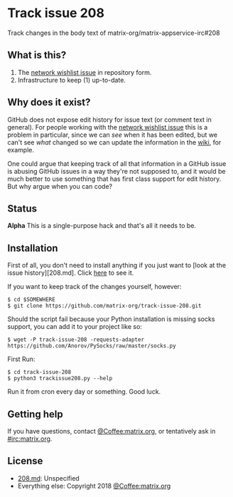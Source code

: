 # Track issue 208
Track changes in the body text of matrix-org/matrix-appservice-irc#208

## What is this?
1. The [network wishlist issue] in repository form.
2. Infrastructure to keep (1) up-to-date.

## Why does it exist?
GitHub does not expose edit history for issue text (or comment text in
general). For people working with the [network wishlist issue] this is a
problem in particular, since we can _see_ when it has been edited, but we can't
see _what_ changed so we can update the information in the [wiki], for example.

One could argue that keeping track of all that information in a GitHub issue is
abusing GitHub issues in a way they're not supposed to, and it would be much
better to use something that has first class support for edit history. But why
argue when you can code?

[network wishlist issue]: https://github.com/matrix-org/matrix-appservice-irc/issues/208
[wiki]:                   https://github.com/matrix-org/matrix-appservice-irc/wiki/Bridged-IRC-networks

## Status
**Alpha** This is a single-purpose hack and that's all it needs to be.

## Installation
First of all, you don't need to install anything if you just want to [look at the issue history][208.md]. Click [here](208.md) to see it.

If you want to keep track of the changes yourself, however:
```
$ cd $SOMEWHERE
$ git clone https://github.com/matrix-org/track-issue-208.git
```
Should the script fail because your Python installation is missing socks
support, you can add it to your project like so:
```
$ wget -P track-issue-208 -requests-adapter https://github.com/Anorov/PySocks/raw/master/socks.py
```
First Run:
```
$ cd track-issue-208
$ python3 trackissue208.py --help
```
Run it from cron every day or something. Good luck.

## Getting help
If you have questions, contact [@Coffee:matrix.org], or tentatively ask in
[#irc:matrix.org].

[@Coffee:matrix.org]: https://matrix.to/#/@Coffee:matrix.org
[#irc:matrix.org]:    https://matrix.to/#/#irc:matrix.org

## License
* [208.md](208.md): Unspecified
* Everything else: Copyright 2018 [@Coffee:matrix.org]
